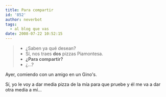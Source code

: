 ```yaml
---
title: Para compartir
id: '852'
author: neverbot
tags:
  - al blog que vas
date: 2008-07-22 10:52:15
---
```


> *   ¿Saben ya qué desean?
> *   Sí, nos traes **dos** pizzas Piamontesa.
> *   **¿Para compartir?**
> *   ¿...?

Ayer, comiendo con un amigo en un Gino's.

Sí, yo le voy a dar media pizza de la mía para que pruebe y él me va a dar otra media a mí...